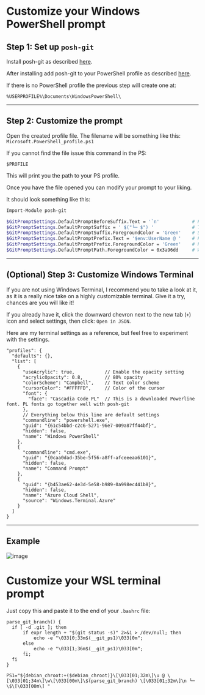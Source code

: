 # Customize your Windows PowerShell prompt

## Step 1: Set up `posh-git`

Install posh-git as described [here](https://github.com/dahlbyk/posh-git#installing-posh-git-via-powershellget-on-linux-macos-and-windows).

After installing add posh-git to your PowerShell profile as described [here](https://github.com/dahlbyk/posh-git#step-2-import-posh-git-from-your-powershell-profile).

If there is no PowerShell profile the previous step will create one at:

```
%USERPROFILE%\Documents\WindowsPowerShell\
```

---

## Step 2: Customize the prompt

Open the created profile file. The filename will be something like this: `Microsoft.PowerShell_profile.ps1`

If you cannot find the file issue this command in the PS:

```
$PROFILE
```

This will print you the path to your PS profile.

Once you have the file opened you can modify your prompt to your liking.

It should look something like this:

```bash
Import-Module posh-git

$GitPromptSettings.DefaultPromptBeforeSuffix.Text = '`n'            # Prints a new line character before your suffix
$GitPromptSettings.DefaultPromptSuffix = ' $("└─ $") '              # The prompt suffix. Replaces the '>' character
$GitPromptSettings.DefaultPromptSuffix.ForegroundColor = 'Green'    # Suffix text color
$GitPromptSettings.DefaultPromptPrefix.Text = '$env:UserName @ '    # Prints the user's username and a '@' character
$GitPromptSettings.DefaultPromptPrefix.ForegroundColor = 'Green'    # Prefix text color
$GitPromptSettings.DefaultPromptPath.ForegroundColor = 0x3a96dd     # Working directory path text color
```

---

## (Optional) Step 3: Customize Windows Terminal

If you are not using Windows Terminal, I recommend you to take a look at it, as it is a really nice take on a highly customizable terminal. Give it a try, chances are you will like it!

If you already have it, click the downward chevron next to the new tab (`+`) icon and select settings, then click: `Open in JSON`.

Here are my terminal settings as a reference, but feel free to experiment with the settings.

```jsonc
"profiles": {
  "defaults": {},
  "list": [
    {
      "useAcrylic": true,           // Enable the opacity setting
      "acrylicOpacity": 0.8,        // 80% opacity
      "colorScheme": "Campbell",    // Text color scheme
      "cursorColor": "#FFFFFD",     // Color of the cursor
      "font": {
        "face": "Cascadia Code PL"  // This is a downloaded Powerline font. PL fonts go together well with posh-git
      },
      // Everything below this line are default settings
      "commandline": "powershell.exe",
      "guid": "{61c54bbd-c2c6-5271-96e7-009a87ff44bf}",
      "hidden": false,
      "name": "Windows PowerShell"
    },
    {
      "commandline": "cmd.exe",
      "guid": "{0caa0dad-35be-5f56-a8ff-afceeeaa6101}",
      "hidden": false,
      "name": "Command Prompt"
    },
    {
      "guid": "{b453ae62-4e3d-5e58-b989-0a998ec441b8}",
      "hidden": false,
      "name": "Azure Cloud Shell",
      "source": "Windows.Terminal.Azure"
    }
  ]
}
```
___
## Example
![image](https://user-images.githubusercontent.com/48553432/144937646-59db520c-6db9-4c1d-ac25-0d7cd9367909.png)

# Customize your WSL terminal prompt
Just copy this and paste it to the end of your `.bashrc` file:
```
parse_git_branch() {
  if [ -d .git ]; then
      if expr length + "$(git status -s)" 2>&1 > /dev/null; then
          echo -e "\033[0;33m$(__git_ps1)\033[0m";
      else
          echo -e "\033[1;36m$(__git_ps1)\033[0m";
      fi;
  fi
}

PS1="${debian_chroot:+($debian_chroot)}\[\033[01;32m\]\u @ \[\033[01;34m\]\w\[\033[00m\]\$(parse_git_branch) \[\033[01;32m\]\n └─ \$\[\033[00m\] "
```
